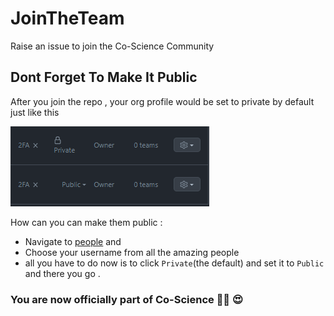# JoinTheTeam
Raise an issue to join the Co-Science Community


## Dont Forget To Make It Public
After you join the repo , your org profile would be set to private by default just like this

![dontForgetToMakeItPublic](./img/dontForgetToMakeItPublic.png)

How can you can make them public : 
- Navigate to [people](https://github.com/orgs/Co-Science/people) and
- Choose your username from all the amazing people
- all you have to do now is to click `Private`(the default) and set it to `Public` and there you go . 


### You are now officially part of Co-Science 🎉🥳 😍
